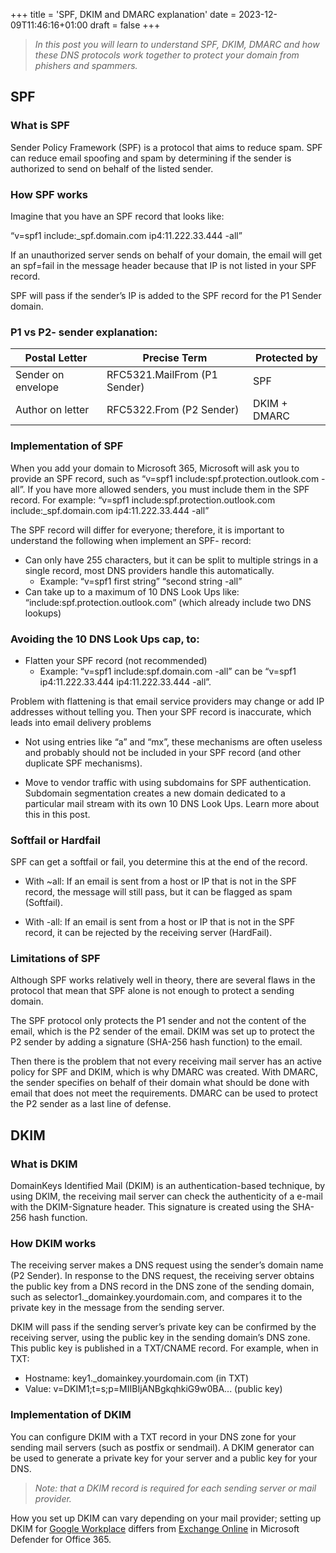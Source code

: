 +++
title = 'SPF, DKIM and DMARC explanation'
date = 2023-12-09T11:46:16+01:00
draft = false
+++

> _In this post you will learn to understand SPF, DKIM, DMARC and how these DNS protocols work together to protect your domain from phishers and spammers._

## SPF
### What is SPF
Sender Policy Framework (SPF) is a protocol that aims to reduce spam. SPF can reduce email spoofing and spam by determining if the sender is authorized to send on behalf of the listed sender.

### How SPF works
Imagine that you have an SPF record that looks like:

“v=spf1 include:_spf.domain.com ip4:11.222.33.444 -all”

If an unauthorized server sends on behalf of your domain, the email will get an spf=fail in the message header because that IP is not listed in your SPF record.

SPF will pass if the sender’s IP is added to the SPF record for the P1 Sender domain.

### P1 vs P2- sender explanation:
| Postal Letter      | Precise Term                  | Protected by  |
| -----------        | -----------                   | -----------   |
| Sender on envelope | RFC5321.MailFrom (P1 Sender)  |  SPF          |
| Author on letter   | RFC5322.From (P2 Sender)      |  DKIM + DMARC |

### Implementation of SPF
When you add your domain to Microsoft 365, Microsoft will ask you to provide an SPF record, such as “v=spf1 include:spf.protection.outlook.com -all”. If you have more allowed senders, you must include them in the SPF record. For example: “v=spf1 include:spf.protection.outlook.com include:_spf.domain.com ip4:11.222.33.444 -all”

The SPF record will differ for everyone; therefore, it is important to understand the following when implement an SPF- record:

- Can only have 255 characters, but it can be split to multiple strings in a single record, most DNS providers handle this automatically.
    - Example: “v=spf1 first string” “second string -all”
- Can take up to a maximum of 10 DNS Look Ups like: “include:spf.protection.outlook.com” (which already include two DNS lookups)

### Avoiding the 10 DNS Look Ups cap, to:
- Flatten your SPF record (not recommended)
    - Example: “v=spf1 include:spf.domain.com -all” can be “v=spf1 ip4:11.222.33.444 ip4:11.222.33.444 -all”.

Problem with flattening is that email service providers may change or add IP addresses without telling you. Then your SPF record is inaccurate, which leads into email delivery problems

- Not using entries like “a” and “mx”, these mechanisms are often useless and probably should not be included in your SPF record (and other duplicate SPF mechanisms).

- Move to vendor traffic with using subdomains for SPF authentication. Subdomain segmentation creates a new domain dedicated to a particular mail stream with its own 10 DNS Look Ups. Learn more about this in this post.

### Softfail or Hardfail
SPF can get a softfail or fail, you determine this at the end of the record.

- With ~all: If an email is sent from a host or IP that is not in the SPF record, the message will still pass, but it can be flagged as spam (Softfail).

- With -all: If an email is sent from a host or IP that is not in the SPF record, it can be rejected by the receiving server (HardFail).

### Limitations of SPF
Although SPF works relatively well in theory, there are several flaws in the protocol that mean that SPF alone is not enough to protect a sending domain.

The SPF protocol only protects the P1 sender and not the content of the email, which is the P2 sender of the email. DKIM was set up to protect the P2 sender by adding a signature (SHA-256 hash function) to the email.

Then there is the problem that not every receiving mail server has an active policy for SPF and DKIM, which is why DMARC was created. With DMARC, the sender specifies on behalf of their domain what should be done with email that does not meet the requirements. DMARC can be used to protect the P2 sender as a last line of defense.

## DKIM
### What is DKIM
DomainKeys Identified Mail (DKIM) is an authentication-based technique, by using DKIM, the receiving mail server can check the authenticity of a e-mail with the DKIM-Signature header. This signature is created using the SHA-256 hash function.

### How DKIM works
The receiving server makes a DNS request using the sender’s domain name (P2 Sender). In response to the DNS request, the receiving server obtains the public key from a DNS record in the DNS zone of the sending domain, such as selector1._domainkey.yourdomain.com, and compares it to the private key in the message from the sending server.

DKIM will pass if the sending server’s private key can be confirmed by the receiving server, using the public key in the sending domain’s DNS zone. This public key is published in a TXT/CNAME record. For example, when in TXT:

- Hostname: key1._domainkey.yourdomain.com (in TXT)
- Value: v=DKIM1;t=s;p=MIIBIjANBgkqhkiG9w0BA... (public key)

### Implementation of DKIM
You can configure DKIM with a TXT record in your DNS zone for your sending mail servers (such as postfix or sendmail). A DKIM generator can be used to generate a private key for your server and a public key for your DNS.

> _Note: that a DKIM record is required for each sending server or mail provider._

How you set up DKIM can vary depending on your mail provider; setting up DKIM for [Google Workplace](https://support.google.com/a/answer/180504?hl=en) differs from [Exchange Online](https://learn.microsoft.com/en-us/microsoft-365/security/office-365-security/email-authentication-dkim-configure?view=o365-worldwide#steps-to-create-enable-and-disable-dkim-from-microsoft-defender-portal) in Microsoft Defender for Office 365.
